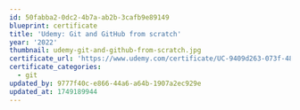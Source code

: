 ```yaml
---
id: 50fabba2-0dc2-4b7a-ab2b-3cafb9e89149
blueprint: certificate
title: 'Udemy: Git and GitHub from scratch'
year: '2022'
thumbnail: udemy-git-and-github-from-scratch.jpg
certificate_url: 'https://www.udemy.com/certificate/UC-9409d263-073f-4811-afbb-26c09b81baca/'
certificate_categories:
  - git
updated_by: 9777f40c-e866-44a6-a64b-1907a2ec929e
updated_at: 1749189944
---
```

